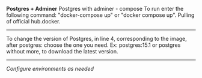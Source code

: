 **Postgres + Adminer**
 Postgres with adminer - compose
 To run enter the following command: "docker-compose up" or "docker compose up".
 Pulling of official hub.docker.
 
-------
To change the version of Postgres, in line 4, corresponding to the image, after postgres: choose the one you need.
Ex: postgres:15.1 or postgres without more, to download the latest version.

------
_Configure environments as needed_
